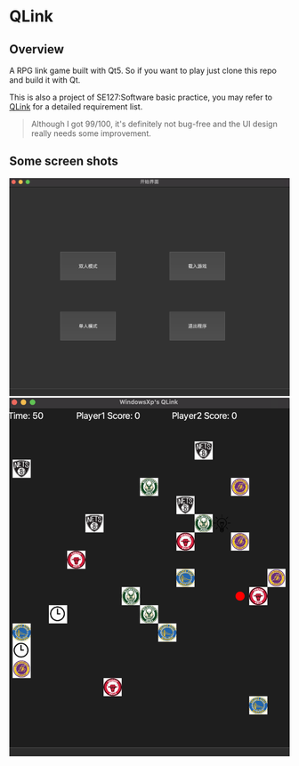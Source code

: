 # QLink
## Overview
A RPG link game built with Qt5. So if you want to play just clone this repo and build it with Qt.

This is also a project of SE127:Software basic practice, you may refer to [QLink](./doc/QLink.pdf) for a detailed requirement list.

> Although I got 99/100, it's definitely not bug-free and the UI design really needs some improvement.

## Some screen shots
![](assets/screen_shot_1.png)
![](assets/screen_shot_2.png)